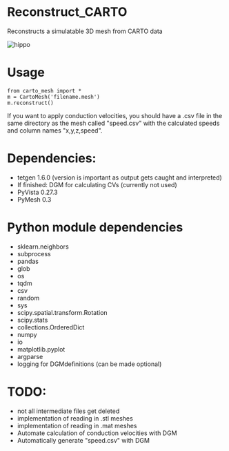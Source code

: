 # Reconstruct_CARTO
Reconstructs a simulatable 3D mesh from CARTO data

![hippo](https://preview.redd.it/i0lgruhmivt71.gif?format=mp4&s=ed50e6e433c0a3e825f795dcfc73748a017c0dc0)

# Usage
```
from carto_mesh import *
m = CartoMesh('filename.mesh')
m.reconstruct()
```

If you want to apply conduction velocities, you should have a .csv file in the same
directory as the mesh called "speed.csv" with the calculated speeds and column names "x,y,z,speed".

# Dependencies:
- tetgen 1.6.0 (version is important as output gets caught and interpreted)
- If finished: DGM for calculating CVs (currently not used)
- PyVista 0.27.3
- PyMesh 0.3
# Python module dependencies
- sklearn.neighbors
- subprocess
- pandas
- glob
- os
- tqdm
- csv
- random
- sys
- scipy.spatial.transform.Rotation
- scipy.stats
- collections.OrderedDict
- numpy
- io
- matplotlib.pyplot
- argparse
- logging for DGMdefinitions (can be made optional)

# TODO:
- not all intermediate files get deleted
- implementation of reading in .stl meshes
- implementation of reading in .mat meshes
- Automate calculation of conduction velocities with DGM
- Automatically generate "speed.csv" with DGM

